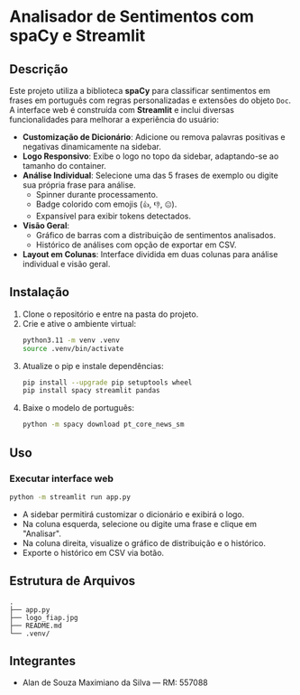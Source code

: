# Analisador de Sentimentos com spaCy e Streamlit

## Descrição
Este projeto utiliza a biblioteca **spaCy** para classificar sentimentos em frases em português com regras personalizadas e extensões do objeto `Doc`. A interface web é construída com **Streamlit** e inclui diversas funcionalidades para melhorar a experiência do usuário:

- **Customização de Dicionário**: Adicione ou remova palavras positivas e negativas dinamicamente na sidebar.
- **Logo Responsivo**: Exibe o logo no topo da sidebar, adaptando-se ao tamanho do container.
- **Análise Individual**: Selecione uma das 5 frases de exemplo ou digite sua própria frase para análise.
  - Spinner durante processamento.
  - Badge colorido com emojis (`👍`, `👎`, `😐`).
  - Expansível para exibir tokens detectados.
- **Visão Geral**: 
  - Gráfico de barras com a distribuição de sentimentos analisados.
  - Histórico de análises com opção de exportar em CSV.
- **Layout em Colunas**: Interface dividida em duas colunas para análise individual e visão geral.

## Instalação

1. Clone o repositório e entre na pasta do projeto.
2. Crie e ative o ambiente virtual:
   ```bash
   python3.11 -m venv .venv
   source .venv/bin/activate
   ```
3. Atualize o pip e instale dependências:
   ```bash
   pip install --upgrade pip setuptools wheel
   pip install spacy streamlit pandas
   ```
4. Baixe o modelo de português:
   ```bash
   python -m spacy download pt_core_news_sm
   ```

## Uso

### Executar interface web
```bash
python -m streamlit run app.py
```
- A sidebar permitirá customizar o dicionário e exibirá o logo.
- Na coluna esquerda, selecione ou digite uma frase e clique em "Analisar".
- Na coluna direita, visualize o gráfico de distribuição e o histórico.
- Exporte o histórico em CSV via botão.

## Estrutura de Arquivos

```
.
├── app.py
├── logo_fiap.jpg
├── README.md
└── .venv/
```

## Integrantes
- Alan de Souza Maximiano da Silva — RM: 557088